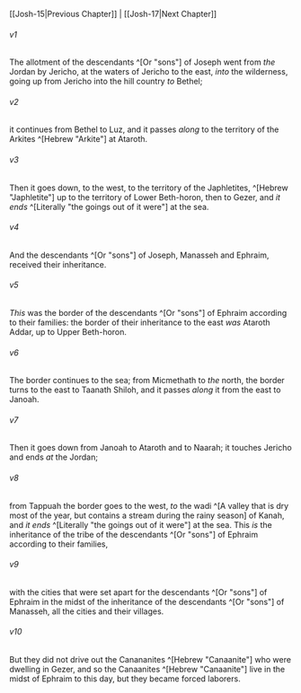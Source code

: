 ﻿---
aliases:
  - Joshua 16
---

[[Josh-15|Previous Chapter]] | [[Josh-17|Next Chapter]]

###### v1
The allotment of the descendants ^[Or "sons"] of Joseph went from _the_ Jordan by Jericho, at the waters of Jericho to the east, _into_ the wilderness, going up from Jericho into the hill country _to_ Bethel;

###### v2
it continues from Bethel to Luz, and it passes _along_ to the territory of the Arkites ^[Hebrew "Arkite"] at Ataroth.

###### v3
Then it goes down, to the west, to the territory of the Japhletites, ^[Hebrew "Japhletite"] up to the territory of Lower Beth-horon, then to Gezer, and _it ends_ ^[Literally "the goings out of it were"] at the sea.

###### v4
And the descendants ^[Or "sons"] of Joseph, Manasseh and Ephraim, received their inheritance.

###### v5
_This_ was the border of the descendants ^[Or "sons"] of Ephraim according to their families: the border of their inheritance to the east _was_ Ataroth Addar, up to Upper Beth-horon.

###### v6
The border continues to the sea; from Micmethath to _the_ north, the border turns to the east to Taanath Shiloh, and it passes _along_ it from the east to Janoah.

###### v7
Then it goes down from Janoah to Ataroth and to Naarah; it touches Jericho and ends _at_ the Jordan;

###### v8
from Tappuah the border goes to the west, _to_ the wadi ^[A valley that is dry most of the year, but contains a stream during the rainy season] of Kanah, and _it ends_ ^[Literally "the goings out of it were"] at the sea. This _is_ the inheritance of the tribe of the descendants ^[Or "sons"] of Ephraim according to their families,

###### v9
with the cities that were set apart for the descendants ^[Or "sons"] of Ephraim in the midst of the inheritance of the descendants ^[Or "sons"] of Manasseh, all the cities and their villages.

###### v10
But they did not drive out the Canananites ^[Hebrew "Canaanite"] who were dwelling in Gezer, and so the Canaanites ^[Hebrew "Canaanite"] live in the midst of Ephraim to this day, but they became forced laborers.